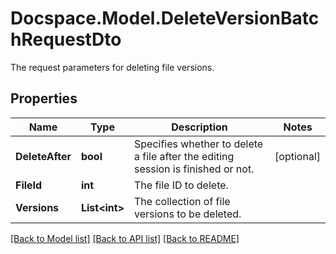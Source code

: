 # Docspace.Model.DeleteVersionBatchRequestDto
The request parameters for deleting file versions.

## Properties

Name | Type | Description | Notes
------------ | ------------- | ------------- | -------------
**DeleteAfter** | **bool** | Specifies whether to delete a file after the editing session is finished or not. | [optional] 
**FileId** | **int** | The file ID to delete. | 
**Versions** | **List&lt;int&gt;** | The collection of file versions to be deleted. | 

[[Back to Model list]](../README.md#documentation-for-models) [[Back to API list]](../README.md#documentation-for-api-endpoints) [[Back to README]](../README.md)

